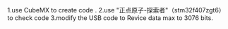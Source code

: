 1.use CubeMX to create code .
2.use "正点原子-探索者"（stm32f407zgt6）to check code 
3.modify the USB code to Revice data max to 3076 bits.
